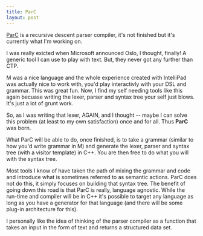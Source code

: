 ```yaml
---
title: ParC
layout: post
---
```


[ParC](https://github.com/leidegre/parc) is a recursive descent parser compiler, it's not finished but it's currently what I'm working on.

I was really exicted when Microsoft announced Oslo, I thought, finally! A generic tool I can use to play with text. But, they never got any further than CTP.

M was a nice language and the whole experience created with IntelliPad was actually nice to work with, you'd play interactivly with your DSL and grammar. This was great fun. Now, I find my self needing tools like this again becuase writing the lexer, parser and syntax tree your self just blows. It's just a lot of grunt work.

So, as I was writing that lexer, AGAIN, and I thought -- maybe I can solve this problem (at least to my own satisfaction) once and for all. Thus **ParC** was born.

What ParC will be able to do, once finished, is to take a grammar (similar to how you'd write grammar in M) and generate the lexer, parser and syntax tree (with a visitor template) in C++. You are then free to do what you will with the syntax tree.

Most tools I know of have taken the path of mixing the grammar and code and introduce what is sometimes referred to as semantic actions. ParC does not do this, it simply focuses on building that syntax tree. The benefit of going down this road is that ParC is really, language agnostic. While the run-time and compiler will be in C++ it's possible to target any language as long as you have a generator for that language (and there will be some plug-in architecture for this).

I personally like the idea of thinking of the parser compiler as a function that takes an input in the form of text and returns a structured data set.
